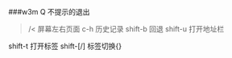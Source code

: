 ###w3m
Q         不提示的退出
>/<       屏幕左右页面
c-h       历史记录
shift-b   回退
shift-u   打开地址栏

shift-t   打开标签
shift-[/] 标签切换{}
